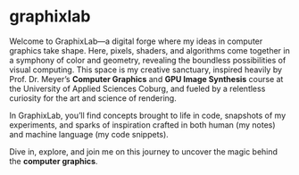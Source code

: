 # graphixlab

Welcome to GraphixLab—a digital forge where my ideas in computer graphics take shape. Here, pixels, shaders, and algorithms come together in a symphony of color and geometry, revealing the boundless possibilities of visual computing. This space is my creative sanctuary, inspired heavily by Prof. Dr. Meyer’s **Computer Graphics** and **GPU Image Synthesis** course at the University of Applied Sciences Coburg, and fueled by a relentless curiosity for the art and science of rendering.

In GraphixLab, you’ll find concepts brought to life in code, snapshots of my experiments, and sparks of inspiration crafted in both human (my notes) and machine language (my code snippets). 

Dive in, explore, and join me on this journey to uncover the magic behind the **computer graphics**.